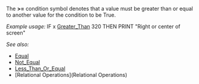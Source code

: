 The **>=** condition symbol denotes that a value must be greater than or equal to another value for the condition to be True. 


*Example usage:* IF x [Greater_Than](Greater_Than) 320 THEN PRINT "Right or center of screen"


*See also:*

* [Equal](Equal)
* [Not_Equal](Not_Equal)
* [Less_Than_Or_Equal](Less_Than_Or_Equal)
* [Relational Operations](Relational Operations)




